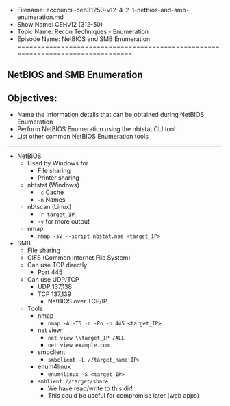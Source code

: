 - Filename: eccouncil-ceh31250-v12-4-2-1-netbios-and-smb-enumeration.md
- Show Name: CEHv12 (312-50)
- Topic Name: Recon Techniques - Enumeration
- Episode Name: NetBIOS and SMB Enumeration
================================================================================


NetBIOS and SMB Enumeration
--------------------------------------------------------------------------------

Objectives:
--------------------------------------------------------------------------------
- Name the information details that can be obtained during NetBIOS Enumeration
- Perform NetBIOS Enumeration using the nbtstat CLI tool
- List other common NetBIOS Enumeration tools
--------------------------------------------------------------------------------


+ NetBIOS
  - Used by Windows for
    + File sharing
    + Printer sharing
  - nbtstat (Windows)
    + `-c` Cache
    + `-n` Names
  - nbtscan (Linux)
    + `-r target_IP`
    + `-v` for more output
  - nmap
    + `nmap -sV --script nbstat.nse <target_IP>`
+ SMB
  - File sharing
  - CIFS (Common Internet File System)
  - Can use TCP directly
    + Port 445
  - Can use UDP/TCP
    + UDP 137,138
    + TCP 137,139
      - NetBIOS over TCP/IP
  - Tools
    + nmap
      - `nmap -A -T5 -n -Pn -p 445 <target_IP>`
    + net view
      - `net view \\target_IP /ALL`
      - `net view example.com`
    + smbclient 
      - `smbclient -L //target_name|IP>`
    + enum4linux
      - `enum4linux -S <target_IP>`
	+ `smblient //target/share`
	  - We have read/write to this dir!
	  - This could be useful for compromise later (web apps)

